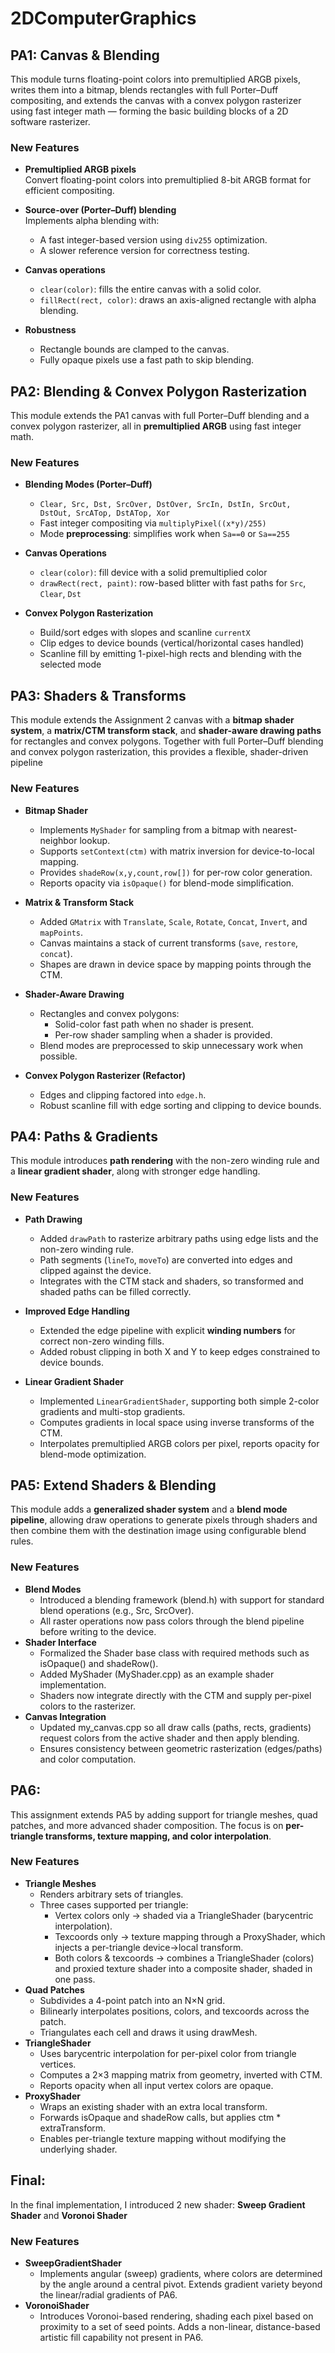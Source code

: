 # 2DComputerGraphics
## PA1: Canvas & Blending
This module turns floating-point colors into premultiplied ARGB pixels, writes them into a bitmap, blends rectangles with full Porter–Duff compositing, and extends the canvas with a convex polygon rasterizer using fast integer math — forming the basic building blocks of a 2D software rasterizer.

### New Features

- **Premultiplied ARGB pixels**  
  Convert floating-point colors into premultiplied 8-bit ARGB format for efficient compositing.

- **Source-over (Porter–Duff) blending**  
  Implements alpha blending with:
  - A fast integer-based version using `div255` optimization.  
  - A slower reference version for correctness testing.

- **Canvas operations**  
  - `clear(color)`: fills the entire canvas with a solid color.  
  - `fillRect(rect, color)`: draws an axis-aligned rectangle with alpha blending.

- **Robustness**  
  - Rectangle bounds are clamped to the canvas.  
  - Fully opaque pixels use a fast path to skip blending.

## PA2: Blending & Convex Polygon Rasterization
This module extends the PA1 canvas with full Porter–Duff blending and a convex polygon rasterizer, all in **premultiplied ARGB** using fast integer math.

### New Features
- **Blending Modes (Porter–Duff)**
  - `Clear, Src, Dst, SrcOver, DstOver, SrcIn, DstIn, SrcOut, DstOut, SrcATop, DstATop, Xor`
  - Fast integer compositing via `multiplyPixel((x*y)/255)`
  - Mode **preprocessing**: simplifies work when `Sa==0` or `Sa==255`

- **Canvas Operations**
  - `clear(color)`: fill device with a solid premultiplied color
  - `drawRect(rect, paint)`: row-based blitter with fast paths for `Src`, `Clear`, `Dst`

- **Convex Polygon Rasterization**
  - Build/sort edges with slopes and scanline `currentX`
  - Clip edges to device bounds (vertical/horizontal cases handled)
  - Scanline fill by emitting 1-pixel-high rects and blending with the selected mode

## PA3: Shaders & Transforms
This module extends the Assignment 2 canvas with a **bitmap shader system**, a **matrix/CTM transform stack**, and **shader-aware drawing paths** for rectangles and convex polygons. 
Together with full Porter–Duff blending and convex polygon rasterization, this provides a flexible, shader-driven pipeline

### New Features

- **Bitmap Shader**
  - Implements `MyShader` for sampling from a bitmap with nearest-neighbor lookup.
  - Supports `setContext(ctm)` with matrix inversion for device-to-local mapping.
  - Provides `shadeRow(x,y,count,row[])` for per-row color generation.
  - Reports opacity via `isOpaque()` for blend-mode simplification.

- **Matrix & Transform Stack**
  - Added `GMatrix` with `Translate`, `Scale`, `Rotate`, `Concat`, `Invert`, and `mapPoints`.
  - Canvas maintains a stack of current transforms (`save`, `restore`, `concat`).
  - Shapes are drawn in device space by mapping points through the CTM.

- **Shader-Aware Drawing**
  - Rectangles and convex polygons:
    - Solid-color fast path when no shader is present.
    - Per-row shader sampling when a shader is provided.
  - Blend modes are preprocessed to skip unnecessary work when possible.

- **Convex Polygon Rasterizer (Refactor)**
  - Edges and clipping factored into `edge.h`.
  - Robust scanline fill with edge sorting and clipping to device bounds.

## PA4: Paths & Gradients
This module introduces **path rendering** with the non-zero winding rule and a **linear gradient shader**, along with stronger edge handling.
### New Features
- **Path Drawing**
  - Added `drawPath` to rasterize arbitrary paths using edge lists and the non-zero winding rule.
  - Path segments (`lineTo`, `moveTo`) are converted into edges and clipped against the device.
  - Integrates with the CTM stack and shaders, so transformed and shaded paths can be filled correctly.

- **Improved Edge Handling**
  - Extended the edge pipeline with explicit **winding numbers** for correct non-zero winding fills.
  - Added robust clipping in both X and Y to keep edges constrained to device bounds.

- **Linear Gradient Shader**
  - Implemented `LinearGradientShader`, supporting both simple 2-color gradients and multi-stop gradients.
  - Computes gradients in local space using inverse transforms of the CTM.
  - Interpolates premultiplied ARGB colors per pixel, reports opacity for blend-mode optimization.

## PA5: Extend Shaders & Blending
This module adds a **generalized shader system** and a **blend mode pipeline**, allowing draw operations to generate pixels through shaders and then combine them with the destination image using configurable blend rules.
### New Features
- **Blend Modes**
  -  Introduced a blending framework (blend.h) with support for standard blend operations (e.g., Src, SrcOver).
  -  All raster operations now pass colors through the blend pipeline before writing to the device.
- **Shader Interface**
  -  Formalized the Shader base class with required methods such as isOpaque() and shadeRow().
  -  Added MyShader (MyShader.cpp) as an example shader implementation.
  -  Shaders now integrate directly with the CTM and supply per-pixel colors to the rasterizer.
- **Canvas Integration**
  -  Updated my_canvas.cpp so all draw calls (paths, rects, gradients) request colors from the active shader and then apply blending.
  -  Ensures consistency between geometric rasterization (edges/paths) and color computation.
## PA6:
This assignment extends PA5 by adding support for triangle meshes, quad patches, and more advanced shader composition. The focus is on **per-triangle transforms, texture mapping, and color interpolation**.
### New Features
- **Triangle Meshes**
  - Renders arbitrary sets of triangles.
  - Three cases supported per triangle:
    - Vertex colors only → shaded via a TriangleShader (barycentric interpolation).
    - Texcoords only → texture mapping through a ProxyShader, which injects a per-triangle device→local transform.
    - Both colors & texcoords → combines a TriangleShader (colors) and proxied texture shader into a composite shader, shaded in one pass.
- **Quad Patches**
  -  Subdivides a 4-point patch into an N×N grid.
  -  Bilinearly interpolates positions, colors, and texcoords across the patch.
  -  Triangulates each cell and draws it using drawMesh.
- **TriangleShader**
  - Uses barycentric interpolation for per-pixel color from triangle vertices.
  - Computes a 2×3 mapping matrix from geometry, inverted with CTM.
  - Reports opacity when all input vertex colors are opaque.
- **ProxyShader**
  - Wraps an existing shader with an extra local transform.
  - Forwards isOpaque and shadeRow calls, but applies ctm * extraTransform.
  - Enables per-triangle texture mapping without modifying the underlying shader.
## Final:
In the final implementation, I introduced 2 new shader: **Sweep Gradient Shader** and **Voronoi Shader**
### New Features
- **SweepGradientShader**
  - Implements angular (sweep) gradients, where colors are determined by the angle around a central pivot. Extends gradient variety beyond the linear/radial gradients of PA6.
- **VoronoiShader**
  - Introduces Voronoi-based rendering, shading each pixel based on proximity to a set of seed points. Adds a non-linear, distance-based artistic fill capability not present in PA6.
